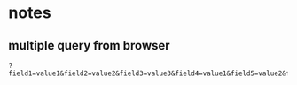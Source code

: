 # notes

## multiple query from browser

```url
?field1=value1&field2=value2&field3=value3&field4=value1&field5=value2&field6=value3
```
